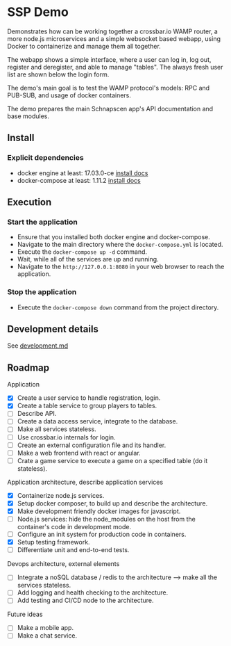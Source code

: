 # SSP Demo

Demonstrates how can be working together a crossbar.io WAMP router, 
a more node.js microservices and a simple websocket based webapp, using
Docker to containerize and manage them all together. 
 
The webapp shows a simple interface, where a user can 
log in, log out, register and deregister, and able to manage "tables". 
The always fresh user list are shown below the login form.
 
The demo's main goal is to test the WAMP protocol's models: RPC and PUB-SUB,
and usage of docker containers.

The demo prepares the main Schnapscen app's API documentation and base modules.

## Install

### Explicit dependencies

* docker engine at least: 17.03.0-ce [install docs](https://docs.docker.com/engine/installation/linux/)
* docker-compose at least: 1.11.2 [install docs](https://docs.docker.com/compose/install/)
  
## Execution

### Start the application
* Ensure that you installed both docker engine and docker-compose.
* Navigate to the main directory where the `docker-compose.yml` is located. 
* Execute the `docker-compose up -d` command.
* Wait, while all of the services are up and running.
* Navigate to the `http://127.0.0.1:8080` in your web browser to reach the application.

### Stop the application
* Execute the `docker-compose down` command from the project directory.

## Development details
See [development.md](development.md)

## Roadmap

Application
* [X] Create a user service to handle registration, login.
* [X] Create a table service to group players to tables.
* [ ] Describe API.
* [ ] Create a data access service, integrate to the database.
* [ ] Make all services stateless.
* [ ] Use crossbar.io internals for login.
* [ ] Create an external configuration file and its handler.
* [ ] Make a web frontend with react or angular.
* [ ] Crate a game service to execute a game on a specified table (do it stateless).

Application architecture, describe application services
* [X] Containerize node.js services.
* [X] Setup docker composer, to build up and describe the architecture.
* [X] Make development friendly docker images for javascript.
* [ ] Node.js services: hide the node_modules on the host from the container's code in development mode.
* [ ] Configure an init system for production code in containers.
* [X] Setup testing framework.
* [ ] Differentiate unit and end-to-end tests. 
 
Devops architecture, external elements
* [ ] Integrate a noSQL database / redis to the architecture --> make all the services stateless.
* [ ] Add logging and health checking to the architecture.
* [ ] Add testing and CI/CD node to the architecture.

Future ideas
* [ ] Make a mobile app.
* [ ] Make a chat service.
